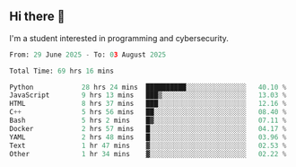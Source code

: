 ## Hi there 👋

I'm a student interested in programming and cybersecurity.
<!--START_SECTION:waka-->

```python
From: 29 June 2025 - To: 03 August 2025

Total Time: 69 hrs 16 mins

Python            28 hrs 24 mins  ██████████░░░░░░░░░░░░░░░   40.10 %
JavaScript        9 hrs 13 mins   ███▒░░░░░░░░░░░░░░░░░░░░░   13.03 %
HTML              8 hrs 37 mins   ███░░░░░░░░░░░░░░░░░░░░░░   12.16 %
C++               5 hrs 56 mins   ██░░░░░░░░░░░░░░░░░░░░░░░   08.40 %
Bash              5 hrs 2 mins    █▓░░░░░░░░░░░░░░░░░░░░░░░   07.11 %
Docker            2 hrs 57 mins   █░░░░░░░░░░░░░░░░░░░░░░░░   04.17 %
YAML              2 hrs 48 mins   █░░░░░░░░░░░░░░░░░░░░░░░░   03.96 %
Text              1 hr 47 mins    ▓░░░░░░░░░░░░░░░░░░░░░░░░   02.53 %
Other             1 hr 34 mins    ▓░░░░░░░░░░░░░░░░░░░░░░░░   02.22 %
```

<!--END_SECTION:waka-->
